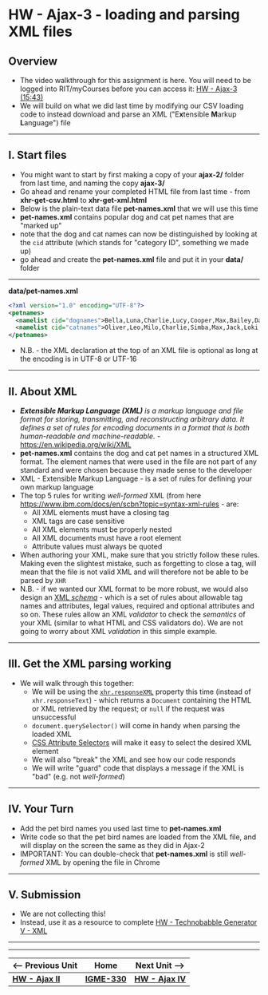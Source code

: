 # HW - Ajax-3 - loading and parsing XML files

## Overview

- The video walkthrough for this assignment is here. You will need to be logged into RIT/myCourses before you can access it:
[HW - Ajax-3 (15:43)](https://rit.hosted.panopto.com/Panopto/Pages/Viewer.aspx?id=ebb703bf-1e83-47c4-b8c1-ad9500ed6204&start=0)
- We will build on what we did last time by modifying our CSV loading code to instead download and parse an XML ("E**x**tensible **M**arkup **L**anguage") file


<hr>

## I. Start files
- You might want to start by first making a copy of your **ajax-2/** folder from last time, and naming the copy **ajax-3/**
- Go ahead and rename your completed HTML file from last time - from **xhr-get-csv.html** to **xhr-get-xml.html** 
- Below is the plain-text data file **pet-names.xml** that we will use this time
- **pet-names.xml** contains popular dog and cat pet names that are "marked up"
- note that the dog and cat names can now be distinguished by looking at the `cid` attribute (which stands for "category ID", something we made up) 
- go ahead and create the **pet-names.xml** file and put it in your **data/** folder

<hr>

**data/pet-names.xml**

```xml
<?xml version="1.0" encoding="UTF-8"?>
<petnames>
  <namelist cid="dognames">Bella,Luna,Charlie,Lucy,Cooper,Max,Bailey,Daisy,Sadie,Lola,Buddy,Molly,Stella,Tucker,Bear,Zoey,Duke,Harley,Maggie,Jax</namelist>
  <namelist cid="catnames">Oliver,Leo,Milo,Charlie,Simba,Max,Jack,Loki,Tiger,Jasper,Ollie,Oscar,George,Buddy,Toby,Smokey,Finn,Felix,Simon,Shadow</namelist>
</petnames>
```

- N.B. - the XML declaration at the top of an XML file is optional as long at the encoding is in UTF-8 or UTF-16

<hr>

## II. About XML

- ***Extensible Markup Language (XML)** is a markup language and file format for storing, transmitting, and reconstructing arbitrary data. It defines a set of rules for encoding documents in a format that is both human-readable and machine-readable.* - https://en.wikipedia.org/wiki/XML
- **pet-names.xml** contains the dog and cat pet names in a structured XML format. The element names that were used in the file are not part of any standard and were chosen because they made sense to the developer
- XML - Extensible Markup Language - is a set of rules for defining your own markup language
- The top 5 rules for writing *well-formed* XML (from here https://www.ibm.com/docs/en/scbn?topic=syntax-xml-rules - are:
  - All XML elements must have a closing tag
  - XML tags are case sensitive
  - All XML elements must be properly nested
  - All XML documents must have a root element
  - Attribute values must always be quoted
- When authoring your XML, make sure that you strictly follow these rules. Making even the slightest mistake, such as forgetting to close a tag, will mean that the file is not valid XML and will therefore not be able to be parsed by `XHR`
- N.B. - if we wanted our XML format to be more robust, we would also design an [XML *schema*](https://www.w3schools.com/xml/schema_intro.asp) - which is a set of rules about allowable tag names and attributes, legal values, required and optional attributes and so on. These rules allow an XML *validator* to check the *semantics* of your XML (similar to what HTML and CSS validators do). We are not going to worry about XML *validation*  in this simple example.
	
<hr>

## III. Get the XML parsing working
- We will walk through this together:
  - We will be using the [`xhr.responseXML`](https://developer.mozilla.org/en-US/docs/Web/API/XMLHttpRequest/responseXML) property this time (instead of `xhr.responseText`) - which returns a `Document` containing the HTML or XML retrieved by the request; or `null` if the request was unsuccessful
  - `document.querySelector()` will come in handy when parsing the loaded XML
  - [CSS Attribute Selectors](https://developer.mozilla.org/en-US/docs/Web/CSS/Attribute_selectors) will make it easy to select the desired XML element
  - We will also "break" the XML and see how our code responds
  - We will write "guard" code that displays a message if the XML is "bad" (e.g. not *well-formed*)

<hr>

## IV. Your Turn

- Add the pet bird names you used last time to **pet-names.xml**
- Write code so that the pet bird names are loaded from the XML file, and will display on the screen the same as they did in Ajax-2
- IMPORTANT: You can double-check that **pet-names.xml** is still *well-formed* XML by opening the file in Chrome

<hr>

## V. Submission
- We are not collecting this!
- Instead, use it as a resource to complete [HW - Technobabble Generator V - XML](HW-technobabble-5.md)

<!--
- Putting your files in a containing folder named **ajax-3/** probably makes sense
- See the dropbox for submission instructions
-->

<hr><hr>

| <-- Previous Unit | Home | Next Unit -->
| --- | --- | --- 
|   [**HW - Ajax II**](HW-ajax-2.md)  |  [**IGME-330**](../README.md) | [**HW - Ajax IV**](HW-ajax-4.md)
